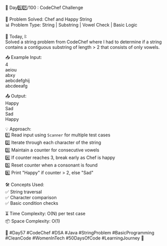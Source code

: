 🚀 Day5️⃣7️⃣/100 : CodeChef Challenge 

🧩 Problem Solved: Chef and Happy String  
📊 Problem Type: String | Substring | Vowel Check | Basic Logic  

📝 Today, I:  
Solved a string problem from CodeChef where I had to determine if a string contains a contiguous substring of length > 2 that consists of only vowels.  

📥 Example Input:  
4  
aeiou  
abxy  
aebcdefghij  
abcdeeafg  

📤 Output:  
Happy  
Sad  
Sad  
Happy  

💡 Approach:  
1️⃣ Read input using `Scanner` for multiple test cases  
2️⃣ Iterate through each character of the string  
3️⃣ Maintain a counter for consecutive vowels  
4️⃣ If counter reaches 3, break early as Chef is happy  
5️⃣ Reset counter when a consonant is found  
6️⃣ Print "Happy" if counter > 2, else "Sad"  

🛠️ Concepts Used:  
✅ String traversal  
✅ Character comparison  
✅ Basic condition checks  

⏳ Time Complexity: O(N) per test case  
📦 Space Complexity: O(1)  

🌱 #Day57 #CodeChef #DSA #Java #StringProblem #BasicProgramming #CleanCode #WomenInTech #50DaysOfCode #LearningJourney 🚀
